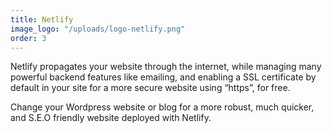 ```yaml
---
title: Netlify
image_logo: "/uploads/logo-netlify.png"
order: 3
---
```


Netlify propagates your website through the internet, while managing many powerful backend features like emailing, and enabling a SSL certificate by default in your site for a more secure website using “https”, for free.

Change your Wordpress website or blog for a more robust, much quicker, and S.E.O friendly website deployed with Netlify.